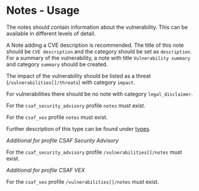 # Notes - Usage

The notes should contain information about the vulnerability.
This can be available in different levels of detail.

A Note adding a CVE description is recommended. The title of this note should be `CVE description` and the category should be set as `description`.
For a summary of the vulnerability, a note with title `Vulnerability summary` and category `summary` should be created.

The impact of the vulnerability should be listed as a threat (`/vulnerabilities[]/threats`) with category `impact`.

For vulnerabilities there should be no note with category `legal_disclaimer`.

For the `csaf_security_advisory` profile `notes` must exist.

For the `csaf_vex` profile `notes` must exist.

Further description of this type can be found under [types](types/notes-usage.en.md).

_Additional for profile CSAF Security Advisory_

For the `csaf_security_advisory` profile `/vulnerabilities[]/notes` must exist.

_Additional for profile CSAF VEX_

For the `csaf_vex` profile `/vulnerabilities[]/notes` must exist.
